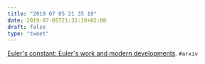 ```yaml
---
title: "2019 07 05 21 35 18"
date: 2019-07-05T21:35:19+02:00
draft: false
type: "tweet"
---
```

[Euler's constant: Euler's work and modern developments](https://arxiv.org/abs/1303.1856). `#arxiv`
